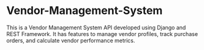# Vendor-Management-System
This is a Vendor Management System API developed using Django and REST Framework. It has features to manage vendor profiles, track purchase orders, and calculate vendor performance metrics.
